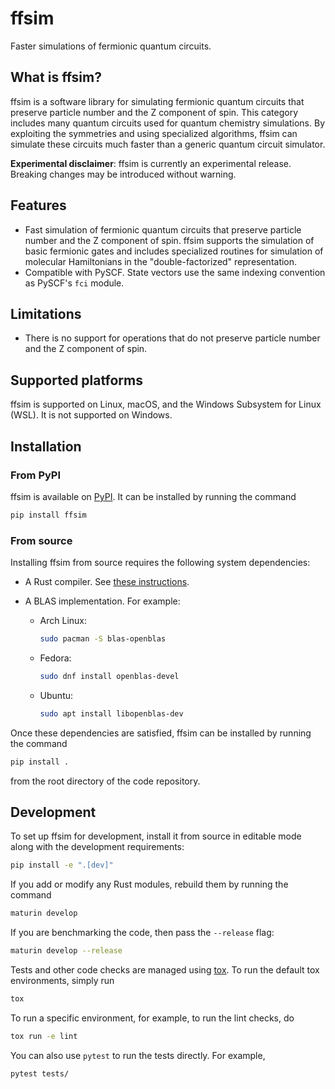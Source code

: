 # ffsim

Faster simulations of fermionic quantum circuits.

## What is ffsim?

ffsim is a software library for simulating fermionic quantum circuits that preserve particle number
and the Z component of spin. This category includes many quantum circuits used for quantum chemistry simulations.
By exploiting the symmetries and using specialized algorithms, ffsim can simulate these circuits much faster
than a generic quantum circuit simulator.

**Experimental disclaimer**: ffsim is currently an experimental release. Breaking changes may be introduced without warning.

## Features

- Fast simulation of fermionic quantum circuits that preserve particle number and the Z component of spin.
  ffsim supports the simulation of basic fermionic gates and includes specialized routines for simulation
  of molecular Hamiltonians in the "double-factorized" representation.
- Compatible with PySCF. State vectors use the same indexing convention as PySCF's `fci` module.

## Limitations

- There is no support for operations that do not preserve particle number and the Z component of spin.

## Supported platforms

ffsim is supported on Linux, macOS, and the Windows Subsystem for Linux (WSL). It is not supported on Windows.

## Installation

### From PyPI

ffsim is available on [PyPI](https://pypi.org/project/ffsim/). It can be installed by running the command

```bash
pip install ffsim
```

### From source

Installing ffsim from source requires the following system dependencies:

- A Rust compiler. See [these instructions](https://www.rust-lang.org/tools/install).
- A BLAS implementation. For example:

  - Arch Linux:

    ```bash
    sudo pacman -S blas-openblas
    ```

  - Fedora:

    ```bash
    sudo dnf install openblas-devel
    ```

  - Ubuntu:

    ```bash
    sudo apt install libopenblas-dev
    ```

Once these dependencies are satisfied, ffsim can be installed by running the command

```bash
pip install .
```

from the root directory of the code repository.

## Development

To set up ffsim for development, install it from source in editable mode along with the development requirements:

```bash
pip install -e ".[dev]"
```

If you add or modify any Rust modules, rebuild them by running the command

```bash
maturin develop
```

If you are benchmarking the code, then pass the `--release` flag:

```bash
maturin develop --release
```

Tests and other code checks are managed using [tox](https://tox.wiki/en/latest/).
To run the default tox environments, simply run

```bash
tox
```

To run a specific environment, for example, to run the lint checks, do

```bash
tox run -e lint
```

You can also use `pytest` to run the tests directly. For example,

```bash
pytest tests/
```

